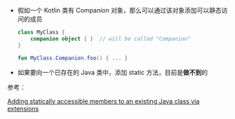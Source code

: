 + 假如一个 Kotlin 类有 Companion 对象，那么可以通过该对象添加可以静态访问的成员

  ```kotlin
  class MyClass {
      companion object { }  // will be called "Companion"
  }
  
  fun MyClass.Companion.foo() { ... }
  ```

+ 如果要向一个已存在的 Java 类中，添加 static 方法，目前是**做不到**的





参考：

[Adding statically accessible members to an existing Java class via extensions](https://youtrack.jetbrains.com/issue/KT-11968)